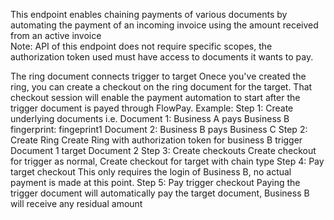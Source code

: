 This endpoint enables chaining payments of various documents by automating the payment of an incoming invoice using the amount received from an active invoice <br> Note: API of this endpoint does not require specific scopes, the authorization token used must have access to documents it wants to pay.

<p align="center">

</p>


The ring document connects trigger to target
Onece you've created the ring, you can create a checkout on the ring document for the target. That checkout session will enable the payment automation to start after the trigger document is payed through FlowPay.
Example:
Step 1: Create underlying documents i.e.
Document 1:
Business A pays Business B
fingerprint: fingeprint1
Document 2: Business B pays Business C
Step 2: Create Ring
Create Ring with authorization token for business B
trigger Document 1
target Document 2
Step 3: Create checkouts
Create checkout for trigger as normal,
Create checkout for target with chain type
Step 4: Pay target checkout
This only requires the login of Business B, no actual payment is made at this point.
Step 5: Pay trigger checkout
Paying the trigger document will automatically pay the target document, Business B will receive any residual amount
